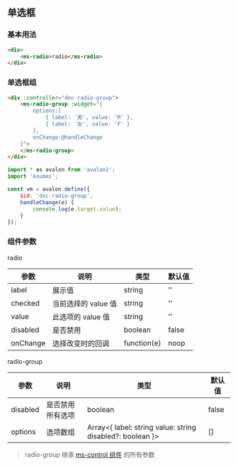 ## 单选框

### 基本用法

```html
<div>
    <ms-radio>radio</ms-radio>
</div>
```

### 单选框组

```html
<div :controller="doc-radio-group">
    <ms-radio-group :widget="{
        options:[
            { label: '男', value: 'M' },
            { label: '女', value: 'F' }
        ],
        onChange:@handleChange
    }">
    </ms-radio-group>
</div>
```

```js
import * as avalon from 'avalon2';
import 'koumei';

const vm = avalon.define({
    $id: 'doc-radio-group',
    handleChange(e) {
        console.log(e.target.value);
    }
});
```

### 组件参数

radio

| 参数 | 说明 | 类型 | 默认值 |
|-----|-----|-----|-----|
| label | 展示值 | string | '' |
| checked | 当前选择的 value 值 | string | '' |
| value | 此选项的 value 值 | string | '' |
| disabled | 是否禁用 | boolean | false |
| onChange | 选择改变时的回调 | function(e) | noop |

radio-group

| 参数 | 说明 | 类型 | 默认值 |
|-----|-----|-----|-----|
| disabled | 是否禁用所有选项 | boolean | false |
| options | 选项数组 | Array<{ label: string value: string disabled?: boolean }> | \[\] |

> radio-group 继承 [ms-control 组件](#!/form-control) 的所有参数